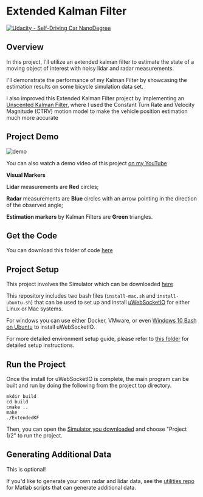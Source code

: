 # Extended Kalman Filter

[![Udacity - Self-Driving Car NanoDegree](https://s3.amazonaws.com/udacity-sdc/github/shield-carnd.svg)](http://www.udacity.com/drive)

## Overview
In this project, I'll utilize an extended kalman filter to estimate the state of a moving object of interest with noisy lidar and radar measurements. 

I'll demonstrate the performance of my Kalman Filter by showcasing the estimation results on some bicycle simulation data set.

I also improved this Extended Kalman Filter project by implementing an [Unscented Kalman Filter](https://github.com/Michael-Tu/Udacity-Self-Driving-Car/tree/master/p7-unscented-kalman-filter), where I used the Constant Turn Rate and Velocity Magnitude (CTRV) motion model to make the vehicle position estimation much more accurate

## Project Demo

![demo](demo.gif)

You can also watch a demo video of this project [on my YouTube](https://youtu.be/eGQ28_dX3V0)

**Visual Markers**

**Lidar** measurements are **Red** circles;

**Radar** measurements are **Blue** circles with an arrow pointing in the direction of the observed angle;

**Estimation markers** by Kalman Filters are **Green** triangles.


## Get the Code
You can download this folder of code [here](https://tugan0329.bitbucket.io/downloads/udacity/car/kalman-filter/p6-extended-kalman-filter.zip)

## Project Setup

This project involves the Simulator which can be downloaded [here](https://github.com/udacity/self-driving-car-sim/releases)

This repository includes two bash files (`install-mac.sh` and `install-ubuntu.sh`) that can be used to set up and install [uWebSocketIO](https://github.com/uWebSockets/uWebSockets) for either Linux or Mac systems. 

For windows you can use either Docker, VMware, or even [Windows 10 Bash on Ubuntu](https://www.howtogeek.com/249966/how-to-install-and-use-the-linux-bash-shell-on-windows-10/) to install uWebSocketIO. 

For more detailed environment setup guide, please refer to [this folder](https://github.com/Michael-Tu/Udacity-Self-Driving-Car/tree/master/p6-extended-kalman-filter/setup-guide) for detailed setup instructions.

## Run the Project

Once the install for uWebSocketIO is complete, the main program can be built and run by doing the following from the project top directory.

```
mkdir build
cd build
cmake ..
make
./ExtendedKF
```
Then, you can open the [Simulator you downloaded](https://github.com/udacity/self-driving-car-sim/releases) and choose "Project 1/2" to run the project.

## Generating Additional Data

This is optional!

If you'd like to generate your own radar and lidar data, see the
[utilities repo](https://github.com/udacity/CarND-Mercedes-SF-Utilities) for
Matlab scripts that can generate additional data.


